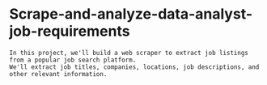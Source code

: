 # Scrape-and-analyze-data-analyst-job-requirements
	In this project, we'll build a web scraper to extract job listings from a popular job search platform. 
	We'll extract job titles, companies, locations, job descriptions, and other relevant information.
